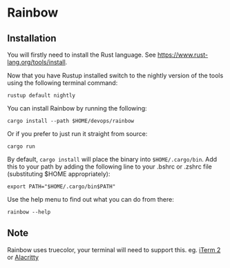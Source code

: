 # Rainbow

## Installation 
You will firstly need to install the Rust language. See https://www.rust-lang.org/tools/install.

Now that you have Rustup installed switch to the nightly version
of the tools using the following terminal command:

`rustup default nightly`

You can install Rainbow by running the following:

`cargo install --path $HOME/devops/rainbow`

Or if you prefer to just run it straight from source:

`cargo run`

By default, `cargo install` will place the binary into `$HOME/.cargo/bin`.
Add this to your path by adding the following line to your .bshrc or .zshrc file (substituting $HOME appropriately):

`export PATH="$HOME/.cargo/bin$PATH"`

Use the help menu to find out what you can do from there:

`rainbow --help`

## Note
Rainbow uses truecolor, your terminal will need to support this.  eg. [iTerm 2](https://iterm2.com) or [Alacritty](https://github.com/alacritty/alacritty)

